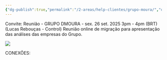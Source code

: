 ```yaml
---
{"dg-publish":true,"permalink":"/2-areas/help-clientes/grupo-moura/","dgPassFrontmatter":true,"created":"2025-09-12T11:13:42.220-03:00","updated":"2025-09-12T11:34:02.793-03:00"}
---
```


Convite: Reunião - GRUPO DMOURA - sex. 26 set. 2025 3pm - 4pm (BRT) (Lucas Rebouças - Control)
Reunião online de migração para apresentação das análises das empresas do Grupo.

![](https://lh3.googleusercontent.com/a-/ALV-UjVqv9mZ10MueHS4UsvRHxT048dXNHWAkcuhGBsaO5O4Z2QKZMV2=s40-p)


CONEXÕES:






